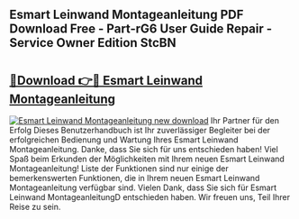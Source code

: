 ## Esmart Leinwand Montageanleitung PDF Download Free - Part-rG6 User Guide Repair - Service Owner Edition StcBN

# <h2><a href="http://df78egp.blite.top/?on=Esmart+Leinwand+Montageanleitung">🔗Download 👉🔴 Esmart Leinwand Montageanleitung</a></h2>

[![Esmart Leinwand Montageanleitung new download](https://i.imgur.com/lujVjoI.png)](http://df78egp.blite.top/?on=Esmart+Leinwand+Montageanleitung)
Ihr Partner für den Erfolg Dieses Benutzerhandbuch ist Ihr zuverlässiger Begleiter bei der erfolgreichen Bedienung und Wartung Ihres Esmart Leinwand Montageanleitung. Danke, dass Sie sich für uns entschieden haben! Viel Spaß beim Erkunden der Möglichkeiten mit Ihrem neuen Esmart Leinwand Montageanleitung! Liste der Funktionen sind nur einige der bemerkenswerten Funktionen, die in Ihrem neuen Esmart Leinwand Montageanleitung verfügbar sind. Vielen Dank, dass Sie sich für Esmart Leinwand MontageanleitungD entschieden haben. Wir freuen uns, Teil Ihrer Reise zu sein.
